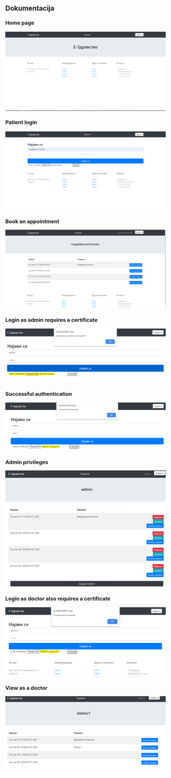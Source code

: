 ## Dokumentacija
### Home page
![](images/1.PNG)

### Patient login
![](images/2.PNG)

### Book an appointment 
![](images/3.PNG)

### Login as admin requires a certificate
![](images/4.PNG)

### Successful authentication
![](images/5.PNG)

### Admin privileges
![](images/6.PNG)

### Login as doctor also requires a certificate
![](images/7.PNG)

### View as a doctor
![](images/8.PNG)




